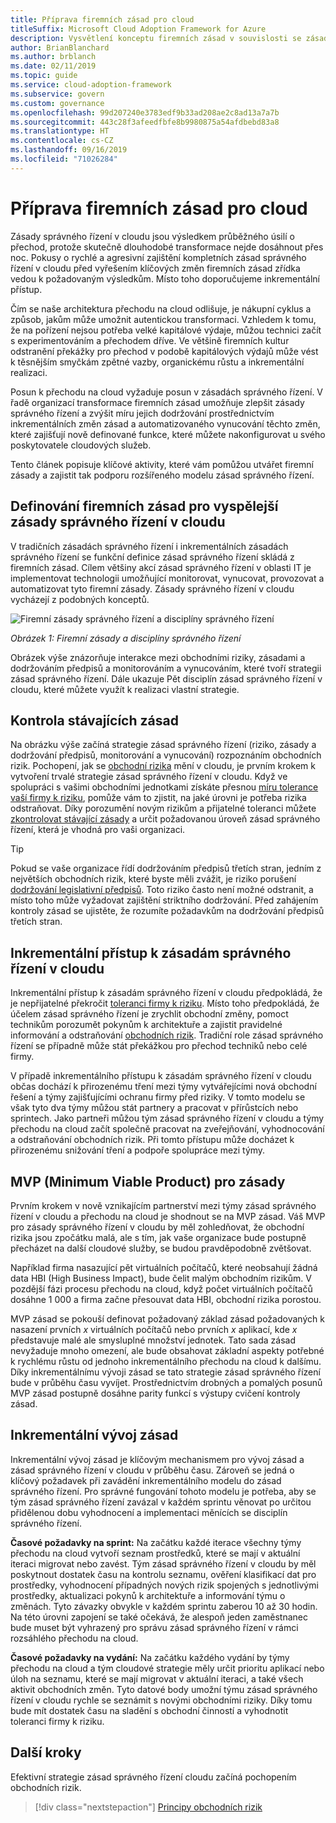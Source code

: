 ```yaml
---
title: Příprava firemních zásad pro cloud
titleSuffix: Microsoft Cloud Adoption Framework for Azure
description: Vysvětlení konceptu firemních zásad v souvislosti se zásadami správného řízení v cloudu.
author: BrianBlanchard
ms.author: brblanch
ms.date: 02/11/2019
ms.topic: guide
ms.service: cloud-adoption-framework
ms.subservice: govern
ms.custom: governance
ms.openlocfilehash: 99d207240e3783edf9b33ad208ae2c8ad13a7a7b
ms.sourcegitcommit: 443c28f3afeedfbfe8b9980875a54afdbebd83a8
ms.translationtype: HT
ms.contentlocale: cs-CZ
ms.lasthandoff: 09/16/2019
ms.locfileid: "71026284"
---
```

<!-- markdownlint-disable MD026 -->

# <a name="prepare-corporate-it-policy-for-the-cloud"></a>Příprava firemních zásad pro cloud

Zásady správného řízení v cloudu jsou výsledkem průběžného úsilí o přechod, protože skutečně dlouhodobé transformace nejde dosáhnout přes noc. Pokusy o rychlé a agresivní zajištění kompletních zásad správného řízení v cloudu před vyřešením klíčových změn firemních zásad zřídka vedou k požadovaným výsledkům. Místo toho doporučujeme inkrementální přístup.

Čím se naše architektura přechodu na cloud odlišuje, je nákupní cyklus a způsob, jakům může umožnit autentickou transformaci. Vzhledem k tomu, že na pořízení nejsou potřeba velké kapitálové výdaje, můžou technici začít s experimentováním a přechodem dříve. Ve většině firemních kultur odstranění překážky pro přechod v podobě kapitálových výdajů může vést k těsnějším smyčkám zpětné vazby, organickému růstu a inkrementální realizaci.

Posun k přechodu na cloud vyžaduje posun v zásadách správného řízení. V řadě organizací transformace firemních zásad umožňuje zlepšit zásady správného řízení a zvýšit míru jejich dodržování prostřednictvím inkrementálních změn zásad a automatizovaného vynucování těchto změn, které zajišťují nově definované funkce, které můžete nakonfigurovat u svého poskytovatele cloudových služeb.

Tento článek popisuje klíčové aktivity, které vám pomůžou utvářet firemní zásady a zajistit tak podporu rozšířeného modelu zásad správného řízení.

## <a name="define-corporate-policy-to-mature-cloud-governance"></a>Definování firemních zásad pro vyspělejší zásady správného řízení v cloudu

V tradičních zásadách správného řízení i inkrementálních zásadách správného řízení se funkční definice zásad správného řízení skládá z firemních zásad. Cílem většiny akcí zásad správného řízení v oblasti IT je implementovat technologii umožňující monitorovat, vynucovat, provozovat a automatizovat tyto firemní zásady. Zásady správného řízení v cloudu vycházejí z podobných konceptů.

![Firemní zásady správného řízení a disciplíny správného řízení](../../_images/operational-transformation-govern-highres.png)

*Obrázek 1: Firemní zásady a disciplíny správného řízení*

Obrázek výše znázorňuje interakce mezi obchodními riziky, zásadami a dodržováním předpisů a monitorováním a vynucováním, které tvoří strategii zásad správného řízení. Dále ukazuje Pět disciplín zásad správného řízení v cloudu, které můžete využít k realizaci vlastní strategie.

## <a name="review-existing-policies"></a>Kontrola stávajících zásad

Na obrázku výše začíná strategie zásad správného řízení (riziko, zásady a dodržování předpisů, monitorování a vynucování) rozpoznáním obchodních rizik. Pochopení, jak se [obchodní rizika](./business-risk.md) mění v cloudu, je prvním krokem k vytvoření trvalé strategie zásad správného řízení v cloudu. Když ve spolupráci s vašimi obchodními jednotkami získáte přesnou [míru tolerance vaší firmy k riziku](./risk-tolerance.md), pomůže vám to zjistit, na jaké úrovni je potřeba rizika odstraňovat. Díky porozumění novým rizikům a přijatelné toleranci můžete [zkontrolovat stávající zásady](./cloud-policy-review.md) a určit požadovanou úroveň zásad správného řízení, která je vhodná pro vaši organizaci.

> [!TIP]
> Pokud se vaše organizace řídí dodržováním předpisů třetích stran, jedním z největších obchodních rizik, které byste měli zvážit, je riziko porušení [dodržování legislativní předpisů](./regulatory-compliance.md). Toto riziko často není možné odstranit, a místo toho může vyžadovat zajištění striktního dodržování. Před zahájením kontroly zásad se ujistěte, že rozumíte požadavkům na dodržování předpisů třetích stran.

## <a name="an-incremental-approach-to-cloud-governance"></a>Inkrementální přístup k zásadám správného řízení v cloudu

Inkrementální přístup k zásadám správného řízení v cloudu předpokládá, že je nepřijatelné překročit [toleranci firmy k riziku](./risk-tolerance.md). Místo toho předpokládá, že účelem zásad správného řízení je zrychlit obchodní změny, pomoct technikům porozumět pokynům k architektuře a zajistit pravidelné informování a odstraňování [obchodních rizik](./business-risk.md). Tradiční role zásad správného řízení se případně může stát překážkou pro přechod techniků nebo celé firmy.

V případě inkrementálního přístupu k zásadám správného řízení v cloudu občas dochází k přirozenému tření mezi týmy vytvářejícími nová obchodní řešení a týmy zajišťujícími ochranu firmy před riziky. V tomto modelu se však tyto dva týmy můžou stát partnery a pracovat v přírůstcích nebo sprintech. Jako partneři můžou tým zásad správného řízení v cloudu a týmy přechodu na cloud začít společně pracovat na zveřejňování, vyhodnocování a odstraňování obchodních rizik. Při tomto přístupu může docházet k přirozenému snižování tření a podpoře spolupráce mezi týmy.

## <a name="minimum-viable-product-mvp-for-policy"></a>MVP (Minimum Viable Product) pro zásady

Prvním krokem v nově vznikajícím partnerství mezi týmy zásad správného řízení v cloudu a přechodu na cloud je shodnout se na MVP zásad. Váš MVP pro zásady správného řízení v cloudu by měl zohledňovat, že obchodní rizika jsou zpočátku malá, ale s tím, jak vaše organizace bude postupně přecházet na další cloudové služby, se budou pravděpodobně zvětšovat.

Například firma nasazující pět virtuálních počítačů, které neobsahují žádná data HBI (High Business Impact), bude čelit malým obchodním rizikům. V pozdější fázi procesu přechodu na cloud, když počet virtuálních počítačů dosáhne 1 000 a firma začne přesouvat data HBI, obchodní rizika porostou.

MVP zásad se pokouší definovat požadovaný základ zásad požadovaných k nasazení prvních _x_ virtuálních počítačů nebo prvních _x_ aplikací, kde _x_ představuje malé ale smysluplné množství jednotek. Tato sada zásad nevyžaduje mnoho omezení, ale bude obsahovat základní aspekty potřebné k rychlému růstu od jednoho inkrementálního přechodu na cloud k dalšímu. Díky inkrementálnímu vývoji zásad se tato strategie zásad správného řízení bude v průběhu času vyvíjet. Prostřednictvím drobných a pomalých posunů MVP zásad postupně dosáhne parity funkcí s výstupy cvičení kontroly zásad.

## <a name="incremental-policy-growth"></a>Inkrementální vývoj zásad

Inkrementální vývoj zásad je klíčovým mechanismem pro vývoj zásad a zásad správného řízení v cloudu v průběhu času. Zároveň se jedná o klíčový požadavek při zavádění inkrementálního modelu do zásad správného řízení. Pro správné fungování tohoto modelu je potřeba, aby se tým zásad správného řízení zavázal v každém sprintu věnovat po určitou přidělenou dobu vyhodnocení a implementaci měnících se disciplín správného řízení.

**Časové požadavky na sprint:** Na začátku každé iterace všechny týmy přechodu na cloud vytvoří seznam prostředků, které se mají v aktuální iteraci migrovat nebo zavést. Tým zásad správného řízení v cloudu by měl poskytnout dostatek času na kontrolu seznamu, ověření klasifikací dat pro prostředky, vyhodnocení případných nových rizik spojených s jednotlivými prostředky, aktualizaci pokynů k architektuře a informování týmu o změnách. Tyto závazky obvykle v každém sprintu zaberou 10 až 30 hodin. Na této úrovni zapojení se také očekává, že alespoň jeden zaměstnanec bude muset být vyhrazený pro správu zásad správného řízení v rámci rozsáhlého přechodu na cloud.

**Časové požadavky na vydání:** Na začátku každého vydání by týmy přechodu na cloud a tým cloudové strategie měly určit prioritu aplikací nebo úloh na seznamu, které se mají migrovat v aktuální iteraci, a také všech aktivit obchodních změn. Tyto datové body umožní týmu zásad správného řízení v cloudu rychle se seznámit s novými obchodními riziky. Díky tomu bude mít dostatek času na sladění s obchodní činností a vyhodnotit toleranci firmy k riziku.

## <a name="next-steps"></a>Další kroky

Efektivní strategie zásad správného řízení cloudu začíná pochopením obchodních rizik.

> [!div class="nextstepaction"]
> [Principy obchodních rizik](./business-risk.md)
